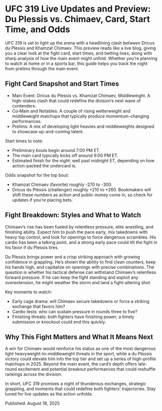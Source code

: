 # UFC 319 Live Updates and Preview: Du Plessis vs. Chimaev, Card, Start Time, and Odds

UFC 319 is set to light up the arena with a headlining clash between Dricus du Plessis and Khamzat Chimaev. This preview reads like a live blog, giving you a clear look at the fight card, start times, and betting lines, along with sharp analysis of how the main event might unfold. Whether you’re planning to watch at home or in a sports bar, this guide helps you track the night from prelims through the main event.

## Fight Card Snapshot and Start Times

- Main Event: Dricus du Plessis vs. Khamzat Chimaev, Middleweight. A high-stakes clash that could redefine the division’s next wave of contenders.
- Co‑Main and Notables: A couple of rising welterweight and middleweight matchups that typically produce momentum-changing performances.
- Prelims: A mix of developing light heavies and middleweights designed to showcase up-and-coming talent.

Start times to note:
- Preliminary bouts begin around 7:00 PM ET.
- The main card typically kicks off around 9:00 PM ET.
- Estimated finish for the night: well past midnight ET, depending on how action-packed the undercard is.

Odds snapshot for the top bout:
- Khamzat Chimaev (favorite) roughly -270 to -300.
- Dricus du Plessis (challenger) roughly +210 to +260.
Bookmakers will shift these numbers as action and public money come in, so check for updates if you’re placing bets.

## Fight Breakdown: Styles and What to Watch

Chimaev’s rise has been fueled by relentless pressure, elite wrestling, and finishing ability. Expect him to push the pace early, mix takedowns with heavy top control, and look for openings to force dangerous scrambles. His cardio has been a talking point, and a strong early pace could tilt the fight in his favor if du Plessis tires.

Du Plessis brings power and a crisp striking approach with growing confidence in grappling. He’s shown the ability to find clean counters, keep his hands high, and capitalize on openings with precise combinations. The question is whether his tactical defense can withstand Chimaev’s relentless forward pressure. If he can keep the fight standing and exploit any overextension, he might weather the storm and land a fight-altering shot.

Key moments to watch:
- Early cage drama: will Chimaev secure takedowns or force a striking exchange that favors him?
- Cardio tests: who can sustain pressure in rounds three to five?
- Finishing threats: both fighters have finishing power; a timely submission or knockout could end this quickly.

## Why This Fight Matters and What It Means Next

A win for Chimaev would reinforce his status as one of the most dangerous light heavyweight-to-middleweight threats in the sport, while a du Plessis victory could elevate him into the top tier and set up a series of high-profile matchups in 2025. Beyond the main event, the card’s depth offers late-round excitement and potential breakout performances that could reshuffle rankings across the division.

In short, UFC 319 promises a night of thunderous exchanges, strategic grappling, and moments that could redefine both fighters’ trajectories. Stay tuned for live updates as the action unfolds.

Published: August 18, 2025

